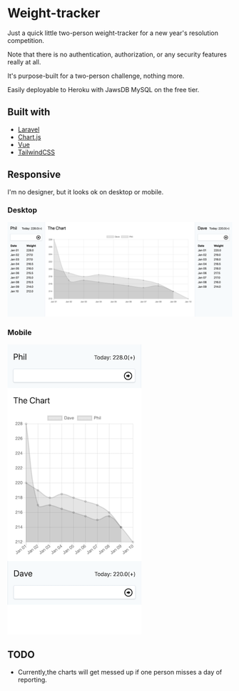# Weight-tracker

Just a quick little two-person weight-tracker for a new year's resolution competition.

Note that there is no authentication, authorization, or any security features really at all.

It's purpose-built for a two-person challenge, nothing more.

Easily deployable to Heroku with JawsDB MySQL on the free tier.

## Built with
- [Laravel](https://laravel.com/)
- [Chart.js](https://www.chartjs.org/)
- [Vue](https://vuejs.org/)
- [TailwindCSS](https://tailwindcss.com/)

## Responsive
I'm no designer, but it looks ok on desktop or mobile.

### Desktop
![Desktop screenshot](https://raw.githubusercontent.com/dsamojlenko/weight-tracker/master/screenshots/desktop.png)

### Mobile
<img src="https://raw.githubusercontent.com/dsamojlenko/weight-tracker/master/screenshots/mobile.png" width="300">

## TODO
- Currently,the charts will get messed up if one person misses a day of reporting.